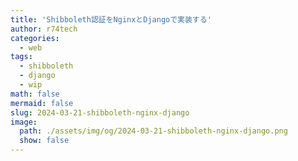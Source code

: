 ```yaml
---
title: 'Shibboleth認証をNginxとDjangoで実装する'
author: r74tech
categories:
  - web
tags:
  - shibboleth
  - django
  - wip
math: false
mermaid: false
slug: 2024-03-21-shibboleth-nginx-django
image:
  path: ./assets/img/og/2024-03-21-shibboleth-nginx-django.png
  show: false
---
```


